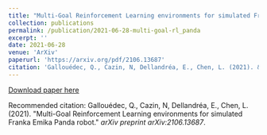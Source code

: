 ```yaml
---
title: "Multi-Goal Reinforcement Learning environments for simulated Franka Emika Panda robot"
collection: publications
permalink: /publication/2021-06-28-multi-goal-rl_panda
excerpt: ''
date: 2021-06-28
venue: 'ArXiv'
paperurl: 'https://arxiv.org/pdf/2106.13687'
citation: 'Gallouédec, Q., Cazin, N, Dellandréa, E., Chen, L. (2021). &quot;Multi-Goal Reinforcement Learning environments for simulated Franka Emika Panda robot.&quot; <i>arXiv preprint arXiv:2106.13687</i>.'
---
```


[Download paper here](https://arxiv.org/pdf/2106.13687)

Recommended citation: Gallouédec, Q., Cazin, N, Dellandréa, E., Chen, L. (2021). &quot;Multi-Goal Reinforcement Learning environments for simulated Franka Emika Panda robot.&quot; <i>arXiv preprint arXiv:2106.13687</i>.